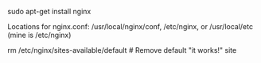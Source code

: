 sudo apt-get install nginx

Locations for nginx.conf: /usr/local/nginx/conf, /etc/nginx, or /usr/local/etc (mine is /etc/nginx)


rm /etc/nginx/sites-available/default # Remove default "it works!" site
